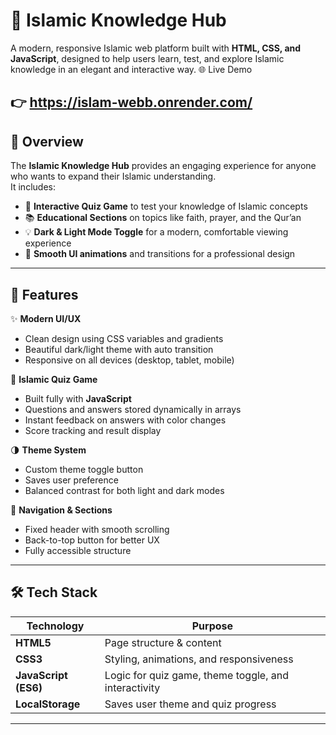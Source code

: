 # 🌙 Islamic Knowledge Hub  
A modern, responsive Islamic web platform built with **HTML, CSS, and JavaScript**, designed to help users learn, test, and explore Islamic knowledge in an elegant and interactive way.
🌐 Live Demo

👉 https://islam-webb.onrender.com/
---

## 📖 Overview
The **Islamic Knowledge Hub** provides an engaging experience for anyone who wants to expand their Islamic understanding.  
It includes:
- 🧠 **Interactive Quiz Game** to test your knowledge of Islamic concepts  
- 📚 **Educational Sections** on topics like faith, prayer, and the Qur’an  
- 💡 **Dark & Light Mode Toggle** for a modern, comfortable viewing experience  
- 🎨 **Smooth UI animations** and transitions for a professional design  

---

## 🧩 Features
✨ **Modern UI/UX**
- Clean design using CSS variables and gradients  
- Beautiful dark/light theme with auto transition  
- Responsive on all devices (desktop, tablet, mobile)

🕋 **Islamic Quiz Game**
- Built fully with **JavaScript**  
- Questions and answers stored dynamically in arrays  
- Instant feedback on answers with color changes  
- Score tracking and result display  

🌗 **Theme System**
- Custom theme toggle button  
- Saves user preference  
- Balanced contrast for both light and dark modes  

🧭 **Navigation & Sections**
- Fixed header with smooth scrolling  
- Back-to-top button for better UX  
- Fully accessible structure  

---

## 🛠️ Tech Stack
| Technology | Purpose |
|-------------|----------|
| **HTML5** | Page structure & content |
| **CSS3** | Styling, animations, and responsiveness |
| **JavaScript (ES6)** | Logic for quiz game, theme toggle, and interactivity |
| **LocalStorage** | Saves user theme and quiz progress |

---


